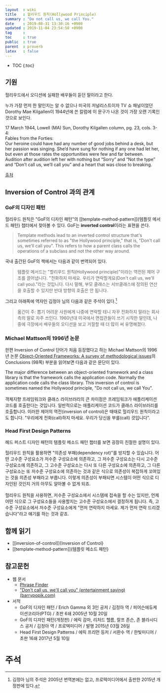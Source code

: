 ```yaml
---
layout  : wiki
title   : 헐리우드 원칙(Hollywood Principle)
summary : "Do not call us, we call You."
date    : 2019-08-31 13:30:16 +0900
updated : 2019-11-04 23:54:58 +0900
tag     : 
toc     : true
public  : true
parent  : proverb
latex   : false
---
```

* TOC
{:toc}

## 기원

헐리우드에서 오디션에 실패한 배우들이 듣던 말이라고 한다.

누가 가장 먼저 한 말인지는 알 수 없으나
미국의 저널리스트이자 TV 쇼 패널이었던 Dorothy Mae Kilgallen이 1944년에 쓴 칼럼에 이 문구가 나온 것이 가장 오랜 기록인 것으로 보인다.

>
17 March 1944, Lowell (MA) Sun, Dorothy Kilgallen column, pg. 23, cols. 3-4:  
Fables from the Forties:  
Our heroine could have had any number of good jobs behind a desk, but her passion was singing. She’d have sung for nothing if any one had let her, but even at those rates the opportunities were few and far between. Audition after audition left her with nothing but “Sorry” and “Not the type” and “Don’t call us, we’ll call you” and a heart that was close to breaking.

[출처](https://www.barrypopik.com/index.php/new_york_city/entry/dont_call_us_well_call_you/ )

## Inversion of Control 과의 관계

### GoF의 디자인 패턴

헐리우드 원칙은 "GoF의 디자인 패턴"의 [[template-method-pattern]]{템플릿 메서드 패턴} 챕터에서 찾아볼 수 있다. GoF는 **inverted control**이라는 표현을 쓴다.

> Template methods lead to an inverted control structure that's sometimes referred to as "the Hollywood principle,"
that is, "Don't call us, we'll call you".
This refers to how a parent class calls the operations of a subclass and not the other way around.

국내 출간된 GoF의 책에서는 다음과 같이 번역되어 있다.

> 템플릿 메서드는 "할리우드 원칙(Hollywood principle)"이라는 역전된 제어 구조를 끌어냅니다.
"전화하지 마세요. 우리가 연락할게요(Don't call us, we'll call you)."라는 것입니다.
다시 말해, 부모 클래스는 서브클래스에 정의된 연산을 호출할 수 있지만 반대 방향의 호출은 안 됩니다.

그리고 아래쪽에 역자인 김정아 님의 다음과 같은 주석이 있다.[^kim]

> 옮긴이 주: 뽑기 어려운 사원에게 나중에 연락할 테니 자꾸 전화하지 말라는 회사 측의 말로 자주 쓰인다.
1960년대 미국에서 면접관들이 쓰기 시작한 말인데,
나중에 극장에서 배우들의 오디션을 보고 거절할 때 더 많이 써 유명해졌다.

### Michael Mattson의 1996년 논문

한편 Inversion of Control 단어가 처음 등장했다고 하는 Michael Mattson의 1996년 논문 [Object-Oriented Frameworks: A survey of methodological issues][o-o-framework]의 Conclusions (98쪽) 부분을 읽어보면 다음과 같은 문단이 있다.

>
The major difference between an object-oriented framework and a class library is that the framework calls the application code. Normally the application code calls the class library. This inversion of control is sometimes named the Hollywood principle, "Do not call us, we call You".  
<br/>
객체지향 프레임워크와 클래스 라이브러리의 큰 차이점은 프레임워크가 애플리케이션 코드를 호출한다는 것입니다. 일반적으로는 애플리케이션 코드가 클래스 라이브러리를 호출합니다. 이러한 제어의 역전(inversion of control)은 때때로 헐리우드 원칙이라고도 합니다. "우리에게 전화(call)하지 마세요. 우리가 당신을 부를(call) 것입니다".

### Head First Design Patterns

헤드 퍼스트 디자인 패턴의 템플릿 메소드 패턴 챕터를 보면 굉장히 친절한 설명이 있다.

>
헐리우드 원칙을 활용하면 "의존성 부패(dependency rot)"를 방지할 수 있습니다.
어떤 고수준 구성요소가 저수준 구성요소에 의존하고, 그 저수준 구성요소는 다시 고수준 구성요소에 의존하고,
그 고수준 구성요소는 다시 또 다른 구성요소에 의존하고,
그 다른 구성요소는 또 저수준 구성요소에 의존하는 것과 같은 식으로 의존성이 복잡하게 꼬여있는 것을 의존성 부패라고 부릅니다.
이렇게 의존성이 부패되면 시스템이 어떤 식으로 디자인된 것인지 거의 아무도 알아볼 수 없게 되죠.  
<br/>
헐리우드 원칙을 사용하면, 저수준 구성요소에서 시스템에 접속을 할 수는 있지만, 언제 어떤 식으로 그 구성요소들을 사용할지는 고수준 구성요소에서 결정하게 됩니다.
즉, 고수준 구성요소에서 저수준 구성요소에게 "먼저 연락하지 마세요. 제가 먼저 연락 드리겠습니다"라고 얘기를 하는 것과 같죠.

## 함께 읽기

* [[inversion-of-control]]{Inversion of Control}
* [[template-method-pattern]]{템플릿 메소드 패턴}

## 참고문헌

* 웹 문서
    * [Phrase Finder](https://www.phrases.org.uk/meanings/dont-call-us.html )
    * ["Don't call us, we'll call you" (entertainment saying) (barrypopik.com)](https://www.barrypopik.com/index.php/new_york_city/entry/dont_call_us_well_call_you/ )
* 서적
    * GoF의 디자인 패턴 / Erich Gamma 외 3인 공저 / 김정아 역 / 피어슨에듀케이션코리아(PTG) / 초판 6쇄 2005년 10월 20일
    * GoF의 디자인 패턴(개정판) / 에릭 감마, 리처드 헬름, 랄프 존슨, 존 블라시디스 공저 / 김정아 역 / 프로텍미디어 / 발행 2015년 03월 26일
    * Head First Design Patterns / 에릭 프리먼 등저 / 서환수 역 / 한빛미디어 / 초판 16쇄 2017년 5월 10일

# 주석

[^kim]: 김정아 님의 주석은 2005년 번역본에는 없고, 프로텍미디어에서 출판한 2015년 개정판에 있다.

[o-o-framework]: https://www.semanticscholar.org/paper/Object-Oriented-Frameworks-%3A-A-Survey-of-Issues-Mattsson/1d13fcb7b9b2bef5e2be3728d3168588a0e55c47
